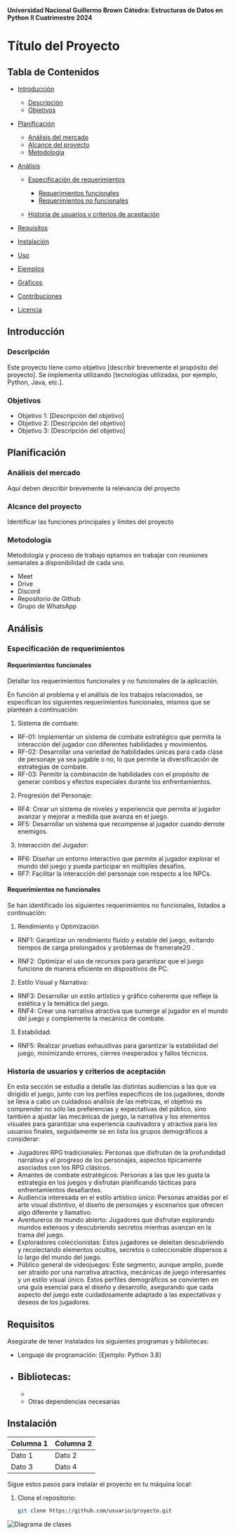 **Universidad Nacional Guillermo Brown**
**Cátedra: Estructuras de Datos en Python**
**II Cuatrimestre 2024**

# Título del Proyecto



## Tabla de Contenidos
- [Introducción](#introducción)
   
    - [Descripción](#descripción)
    - [Objetivos](#objetivos)


- [Planificación](#planificación)

    - [Análisis del mercado](#análisis-del-mercado)
    - [Alcance del proyecto](#alcance-del-proyecto)
    - [Metodología](#metodología)


- [Análisis](#Análisis)

    - [Especificación de requerimientos](#especificación-de-requerimientos)
        
        - [Requerimientos funcionales](#requerimientos-funcionales)
        - [Requerimientos no funcionales](#requerimientos-no-funcionales)
        
    - [Historia de usuarios y criterios de aceptación](#historia-de-usuarios-y-criterios-de-aceptación)



- [Requisitos](#requisitos)
- [Instalación](#instalación)
- [Uso](#uso)
- [Ejemplos](#ejemplos)
- [Gráficos](#gráficos)
- [Contribuciones](#contribuciones)
- [Licencia](#licencia)

## Introducción 


### Descripción
Este proyecto tiene como objetivo [describir brevemente el propósito del proyecto]. Se implementa utilizando [tecnologías utilizadas, por ejemplo, Python, Java, etc.].

### Objetivos
- Objetivo 1: [Descripción del objetivo]
- Objetivo 2: [Descripción del objetivo]
- Objetivo 3: [Descripción del objetivo]


## Planificación

### Análisis del mercado
[analisis-del-mercado]: #analisis-del-mercado


Aquí deben describir brevemente la relevancia del proyecto




### Alcance del proyecto
[alcence-del-proyecto]: #alcance-del-proyecto

 Identificar las funciones principales y límites del proyecto







### Metodología  

Metodología y proceso de trabajo optamos en trabajar con reuniones semanales a disponibilidad de cada uno.
- Meet
- Drive
- Discord
- Repositorio de Github
- Grupo de WhatsApp


## Análisis

### Especificación de requerimientos
[especificación-de-requerimientos]:#especificación-de-requerimientos

#### Requerimientos funcionales
[requerimientos-funcionales]:#requerimientos-funcionales

Detallar los requerimientos funcionales y no funcionales
de la aplicación.

En función al problema y el análisis de los trabajos relacionados, se especifican los siguientes
requerimientos funcionales, mismos que se plantean a continuación:
1. Sistema de combate:
- RF-01: Implementar un sistema de combate estratégico que permita la interacción del
jugador con diferentes habilidades y movimientos.
- RF-02: Desarrollar una variedad de habilidades únicas para cada clase de personaje
ya sea jugable o no, lo que permite la diversificación de estrategias de combate.
- RF-03: Permitir la combinación de habilidades con el propósito de generar combos y
efectos especiales durante los enfrentamientos.

2. Progresión del Personaje:
- RF4: Crear un sistema de niveles y experiencia que permita al jugador avanzar y
mejorar a medida que avanza en el juego.
- RF5: Desarrollar un sistema que recompense al jugador cuando derrote enemigos.
3. Interacción del Jugador:
- RF6: Diseñar un entorno interactivo que permite al jugador explorar el mundo del juego
y pueda participar en múltiples desafíos.
- RF7: Facilitar la interacción del personaje con respecto a los NPCs.


#### Requerimientos no funcionales 
[requerimientos-no-funcionales]:#requerimientos-no-funcionales

Se han identificado los siguientes requerimientos no funcionales, listados a continuación:
1. Rendimiento y Optimización
- RNF1: Garantizar un rendimiento fluido y estable del juego, evitando tiempos de carga
prolongados y problemas de framerate20
.

- RNF2: Optimizar el uso de recursos para garantizar que el juego funcione de manera
eficiente en dispositivos de PC.

2. Estilo Visual y Narrativa:
- RNF3: Desarrollar un estilo artístico y gráfico coherente que refleje la estética y la
temática del juego.
- RNF4: Crear una narrativa atractiva que sumerge al jugador en el mundo del juego y
complemente la mecánica de combate.

3. Estabilidad:
- RNF5: Realizar pruebas exhaustivas para garantizar la estabilidad del juego,
minimizando errores, cierres inesperados y fallos técnicos.

### Historia de usuarios y criterios de aceptación
[historia-de-usuarios-y-criterios-de-aceptación]:(historia-de-usuarios-y-criterios-de-aceptación)

En esta sección se estudia a detalle las distintas audiencias a las que va dirigido el juego, junto con
los perfiles específicos de los jugadores, donde se lleva a cabo un cuidadoso análisis de las métricas,
el objetivo es comprender no sólo las preferencias y expectativas del público, sino también a ajustar
las mecánicas de juego, la narrativa y los elementos visuales para garantizar una experiencia
cautivadora y atractiva para los usuarios finales, seguidamente se en lista los grupos demográficos a
considerar:
- Jugadores RPG tradicionales: Personas que disfrutan de la profundidad narrativa y el
progreso de los personajes, aspectos típicamente asociados con los RPG clásicos.
- Amantes de combate estratégicos: Personas a las que les gusta la estrategia en los juegos
y disfrutan planificando tácticas para enfrentamientos desafiantes.
- Audiencia interesada en el estilo artístico único: Personas atraídas por el arte visual
distintivo, el diseño de personajes y escenarios que ofrecen algo diferente y llamativo.
- Aventureros de mundo abierto: Jugadores que disfrutan explorando mundos extensos y
descubriendo secretos mientras avanzan en la trama del juego.
- Exploradores coleccionistas: Estos jugadores se deleitan descubriendo y recolectando
elementos ocultos, secretos o coleccionable dispersos a lo largo del mundo del juego.
- Público general de videojuegos: Este segmento, aunque amplio, puede ser atraído por una
narrativa atractiva, mecánicas de juego interesantes y un estilo visual único.
Estos perfiles demográficos se convierten en una guía esencial para el diseño y desarrollo, asegurando
que cada aspecto del juego este cuidadosamente adaptado a las expectativas y deseos de los
jugadores.



## Requisitos
Asegúrate de tener instalados los siguientes programas y bibliotecas:

- Lenguaje de programación: [Ejemplo: Python 3.8]
- Bibliotecas: 
    - 
    - 
    - Otras dependencias necesarias

## Instalación


| Columna 1 | Columna 2 |
|-----------|-----------|
| Dato 1    | Dato 2    |
| Dato 3    | Dato 4    |



Sigue estos pasos para instalar el proyecto en tu máquina local:

1. Clona el repositorio:
   ```bash
   git clone https://github.com/usuario/proyecto.git

![Diagrama de clases](./imagenPruebaa.jpg)